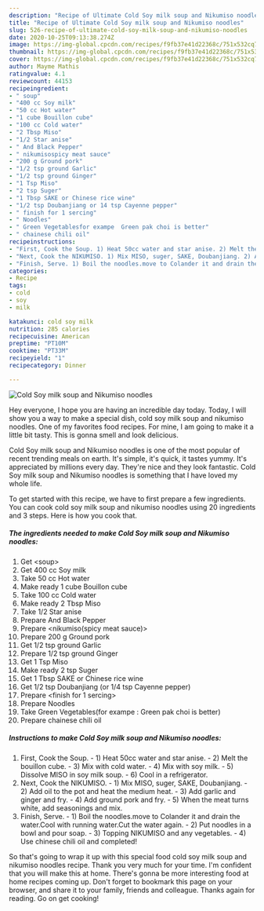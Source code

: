 ```yaml
---
description: "Recipe of Ultimate Cold Soy milk soup and Nikumiso noodles"
title: "Recipe of Ultimate Cold Soy milk soup and Nikumiso noodles"
slug: 526-recipe-of-ultimate-cold-soy-milk-soup-and-nikumiso-noodles
date: 2020-10-25T09:13:38.274Z
image: https://img-global.cpcdn.com/recipes/f9fb37e41d22368c/751x532cq70/cold-soy-milk-soup-and-nikumiso-noodles-recipe-main-photo.jpg
thumbnail: https://img-global.cpcdn.com/recipes/f9fb37e41d22368c/751x532cq70/cold-soy-milk-soup-and-nikumiso-noodles-recipe-main-photo.jpg
cover: https://img-global.cpcdn.com/recipes/f9fb37e41d22368c/751x532cq70/cold-soy-milk-soup-and-nikumiso-noodles-recipe-main-photo.jpg
author: Mayme Mathis
ratingvalue: 4.1
reviewcount: 44153
recipeingredient:
- " soup"
- "400 cc Soy milk"
- "50 cc Hot water"
- "1 cube Bouillon cube"
- "100 cc Cold water"
- "2 Tbsp Miso"
- "1/2 Star anise"
- " And Black Pepper"
- " nikumisospicy meat sauce"
- "200 g Ground pork"
- "1/2 tsp ground Garlic"
- "1/2 tsp ground Ginger"
- "1 Tsp Miso"
- "2 tsp Suger"
- "1 Tbsp SAKE or Chinese rice wine"
- "1/2 tsp Doubanjiang or 14 tsp Cayenne pepper"
- " finish for 1 sercing"
- " Noodles"
- " Green Vegetablesfor exampe  Green pak choi is better"
- " chainese chili oil"
recipeinstructions:
- "First, Cook the Soup. 1) Heat 50cc water and star anise. 2) Melt the bouillon cube. 3) Mix with cold water. 4) Mix with soy milk. 5) Dissolve MISO in soy milk soup. 6) Cool in a refrigerator."
- "Next, Cook the NIKUMISO. 1) Mix MISO, suger, SAKE, Doubanjiang. 2) Add oil to the pot and heat the medium heat. 3) Add garlic and ginger and fry. 4) Add ground pork and fry. 5) When the meat turns white, add seasonings and mix."
- "Finish, Serve. 1) Boil the noodles.move to Colander it and drain the water.Cool with running water.Cut the water again. 2) Put noodles in a bowl and pour soap. 3) Topping NIKUMISO and any vegetables. 4) Use chinese chili oil and completed!"
categories:
- Recipe
tags:
- cold
- soy
- milk

katakunci: cold soy milk 
nutrition: 285 calories
recipecuisine: American
preptime: "PT10M"
cooktime: "PT33M"
recipeyield: "1"
recipecategory: Dinner

---
```



![Cold Soy milk soup and Nikumiso noodles](https://img-global.cpcdn.com/recipes/f9fb37e41d22368c/751x532cq70/cold-soy-milk-soup-and-nikumiso-noodles-recipe-main-photo.jpg)

Hey everyone, I hope you are having an incredible day today. Today, I will show you a way to make a special dish, cold soy milk soup and nikumiso noodles. One of my favorites food recipes. For mine, I am going to make it a little bit tasty. This is gonna smell and look delicious.

Cold Soy milk soup and Nikumiso noodles is one of the most popular of recent trending meals on earth. It's simple, it's quick, it tastes yummy. It's appreciated by millions every day. They're nice and they look fantastic. Cold Soy milk soup and Nikumiso noodles is something that I have loved my whole life.




To get started with this recipe, we have to first prepare a few ingredients. You can cook cold soy milk soup and nikumiso noodles using 20 ingredients and 3 steps. Here is how you cook that.

<!--inarticleads1-->

##### The ingredients needed to make Cold Soy milk soup and Nikumiso noodles:

1. Get  &lt;soup&gt;
1. Get 400 cc Soy milk
1. Take 50 cc Hot water
1. Make ready 1 cube Bouillon cube
1. Take 100 cc Cold water
1. Make ready 2 Tbsp Miso
1. Take 1/2 Star anise
1. Prepare  And Black Pepper
1. Prepare  &lt;nikumiso(spicy meat sauce)&gt;
1. Prepare 200 g Ground pork
1. Get 1/2 tsp ground Garlic
1. Prepare 1/2 tsp ground Ginger
1. Get 1 Tsp Miso
1. Make ready 2 tsp Suger
1. Get 1 Tbsp SAKE or Chinese rice wine
1. Get 1/2 tsp Doubanjiang (or 1/4 tsp Cayenne pepper)
1. Prepare  &lt;finish for 1 sercing&gt;
1. Prepare  Noodles
1. Take  Green Vegetables(for exampe : Green pak choi is better)
1. Prepare  chainese chili oil




<!--inarticleads2-->

##### Instructions to make Cold Soy milk soup and Nikumiso noodles:

1. First, Cook the Soup. - 1) Heat 50cc water and star anise. - 2) Melt the bouillon cube. - 3) Mix with cold water. - 4) Mix with soy milk. - 5) Dissolve MISO in soy milk soup. - 6) Cool in a refrigerator.
1. Next, Cook the NIKUMISO. - 1) Mix MISO, suger, SAKE, Doubanjiang. - 2) Add oil to the pot and heat the medium heat. - 3) Add garlic and ginger and fry. - 4) Add ground pork and fry. - 5) When the meat turns white, add seasonings and mix.
1. Finish, Serve. - 1) Boil the noodles.move to Colander it and drain the water.Cool with running water.Cut the water again. - 2) Put noodles in a bowl and pour soap. - 3) Topping NIKUMISO and any vegetables. - 4) Use chinese chili oil and completed!




So that's going to wrap it up with this special food cold soy milk soup and nikumiso noodles recipe. Thank you very much for your time. I'm confident that you will make this at home. There's gonna be more interesting food at home recipes coming up. Don't forget to bookmark this page on your browser, and share it to your family, friends and colleague. Thanks again for reading. Go on get cooking!
